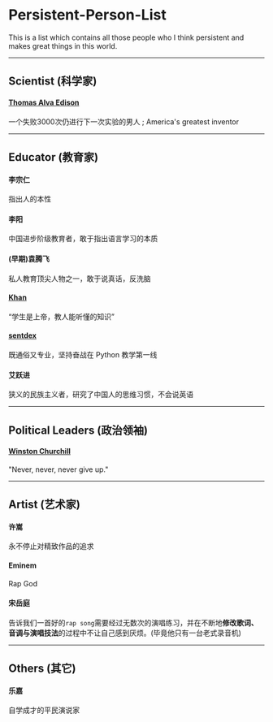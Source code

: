 # Persistent-Person-List
This is a list which contains all those people who I think persistent and makes great things in this world.

___

## Scientist (科学家)

#### [Thomas Alva Edison](https://en.wikipedia.org/wiki/Thomas_Edison)
一个失败3000次仍进行下一次实验的男人 ; America's greatest inventor

___

## Educator (教育家)

#### 李宗仁
指出人的本性


#### 李阳
中国进步阶级教育者，敢于指出语言学习的本质


#### (早期)袁腾飞
私人教育顶尖人物之一，敢于说真话，反洗脑


#### [Khan](https://www.khanacademy.org)
“学生是上帝，教人能听懂的知识”


#### [sentdex](https://pythonprogramming.net)
既通俗又专业，坚持奋战在 Python 教学第一线


#### 艾跃进
狭义的民族主义者，研究了中国人的思维习惯，不会说英语

___

## Political Leaders (政治领袖)

#### [Winston Churchill](https://en.wikipedia.org/wiki/Winston_Churchill)
"Never, never, never give up."
___

## Artist (艺术家)

#### 许嵩
永不停止对精致作品的追求


#### Eminem
Rap God


#### 宋岳庭
告诉我们一首好的`rap song`需要经过无数次的演唱练习，并在不断地**修改歌词、音调与演唱技法**的过程中不让自己感到厌烦。(毕竟他只有一台老式录音机)

___

## Others (其它)

#### 乐嘉
自学成才的平民演说家
